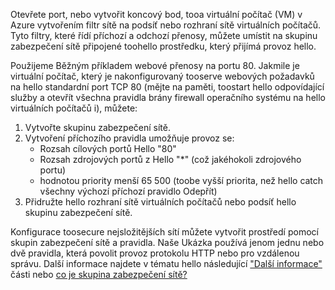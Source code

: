 Otevřete port, nebo vytvořit koncový bod, tooa virtuální počítač (VM) v Azure vytvořením filtr sítě na podsíť nebo rozhraní sítě virtuálních počítačů. Tyto filtry, které řídí příchozí a odchozí přenosy, můžete umístit na skupinu zabezpečení sítě připojené toohello prostředku, který přijímá provoz hello.

Použijeme Běžným příkladem webové přenosy na portu 80. Jakmile je virtuální počítač, který je nakonfigurovaný tooserve webových požadavků na hello standardní port TCP 80 (mějte na paměti, toostart hello odpovídající služby a otevřít všechna pravidla brány firewall operačního systému na hello virtuálních počítačů i), můžete:

1. Vytvořte skupinu zabezpečení sítě.
2. Vytvoření příchozího pravidla umožňuje provoz se:
   * Rozsah cílových portů Hello "80"
   * Rozsah zdrojových portů z Hello "*" (což jakéhokoli zdrojového portu)
   * hodnotou priority menší 65 500 (toobe vyšší priorita, než hello catch všechny výchozí příchozí pravidlo Odepřít)
3. Přidružte hello rozhraní sítě virtuálních počítačů nebo podsíť hello skupinu zabezpečení sítě.

Konfigurace toosecure nejsložitějších sítí můžete vytvořit prostředí pomocí skupin zabezpečení sítě a pravidla. Naše Ukázka používá jenom jednu nebo dvě pravidla, která povolit provoz protokolu HTTP nebo pro vzdálenou správu. Další informace najdete v tématu hello následující ["Další informace"](#more-information-on-network-security-groups) části nebo [co je skupina zabezpečení sítě?](../articles/virtual-network/virtual-networks-nsg.md)

